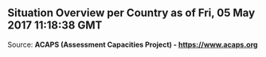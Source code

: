 ## Situation Overview per Country as of Fri, 05 May 2017 11:18:38 GMT

Source: **ACAPS (Assessment Capacities Project) - https://www.acaps.org**
